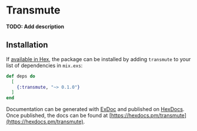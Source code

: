 # Transmute

**TODO: Add description**

## Installation

If [available in Hex](https://hex.pm/docs/publish), the package can be installed
by adding `transmute` to your list of dependencies in `mix.exs`:

```elixir
def deps do
  [
    {:transmute, "~> 0.1.0"}
  ]
end
```

Documentation can be generated with [ExDoc](https://github.com/elixir-lang/ex_doc)
and published on [HexDocs](https://hexdocs.pm). Once published, the docs can
be found at [https://hexdocs.pm/transmute](https://hexdocs.pm/transmute).

